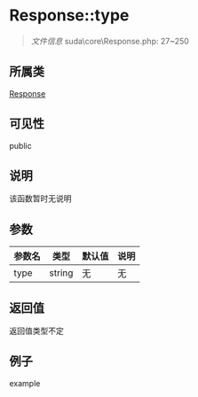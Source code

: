 # Response::type



> *文件信息* suda\core\Response.php: 27~250

## 所属类 

[Response](../Response.md)

## 可见性

 public 

## 说明

该函数暂时无说明


## 参数


| 参数名 | 类型 | 默认值 | 说明 |
|--------|-----|-------|-------|
| type |  string | 无 | 无 |



## 返回值

返回值类型不定


## 例子

example